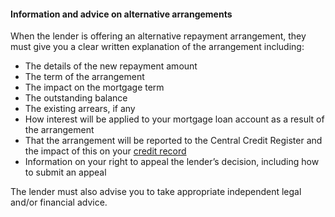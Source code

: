####  Information and advice on alternative arrangements

When the lender is offering an alternative repayment arrangement, they must
give you a clear written explanation of the arrangement including:

  * The details of the new repayment amount 
  * The term of the arrangement 
  * The impact on the mortgage term 
  * The outstanding balance 
  * The existing arrears, if any 
  * How interest will be applied to your mortgage loan account as a result of the arrangement 
  * That the arrangement will be reported to the Central Credit Register and the impact of this on your [ credit record ](/en/money-and-tax/personal-finance/loans-and-credit/your-credit-history/)
  * Information on your right to appeal the lender’s decision, including how to submit an appeal 

The lender must also advise you to take appropriate independent legal and/or
financial advice.

